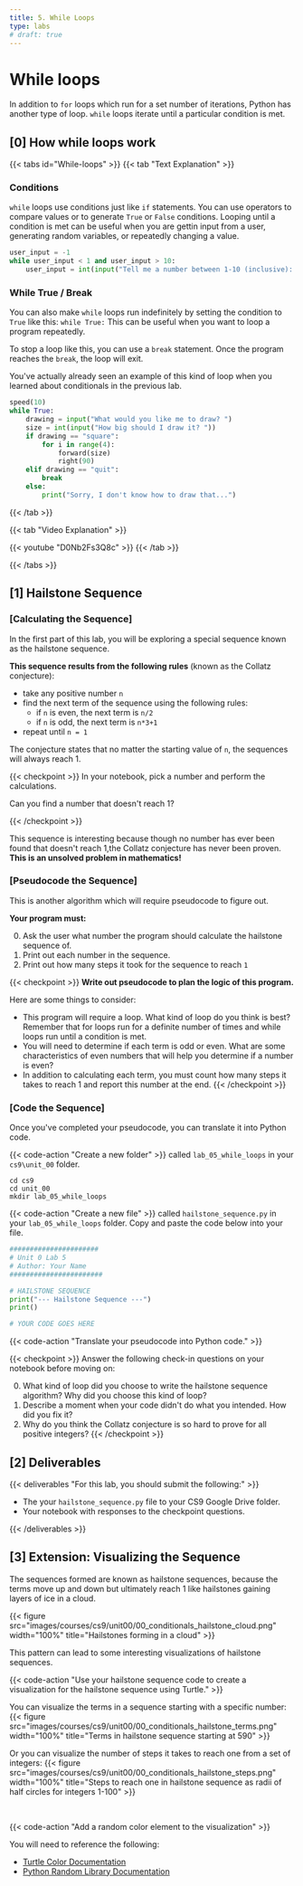 ```yaml
---
title: 5. While Loops
type: labs
# draft: true
---
```


# While loops

In addition to `for` loops which run for a set number of iterations, Python has another type of loop. `while` loops iterate until a particular condition is met.

## [0] How while loops work
{{< tabs id="While-loops" >}}
{{< tab "Text Explanation" >}}
### Conditions
`while` loops use conditions just like `if` statements. You can use operators to compare
values or to generate `True` or `False` conditions. Looping until a condition is met
can be useful when you are gettin input from a user, generating random variables,
or repeatedly changing a value.

```python
user_input = -1
while user_input < 1 and user_input > 10:
    user_input = int(input("Tell me a number between 1-10 (inclusive): "))

```

### While True / Break
You can also make `while` loops run indefinitely by setting the condition to `True` like
this: `while True:`  This can be useful when you want to loop a program repeatedly.

To stop a loop like this, you can use a `break` statement. Once the program reaches the
`break`, the loop will exit.

You've actually already seen an example of this kind of loop when you learned about
conditionals in the previous lab.

```python
speed(10)
while True:
    drawing = input("What would you like me to draw? ")
    size = int(input("How big should I draw it? "))
    if drawing == "square":
        for i in range(4):
            forward(size)
            right(90)
    elif drawing == "quit":
        break
    else:
        print("Sorry, I don't know how to draw that...")
```
{{< /tab >}}

{{< tab "Video Explanation" >}}

{{< youtube "D0Nb2Fs3Q8c" >}}
{{< /tab >}}

{{< /tabs >}}


## [1] Hailstone Sequence

### [Calculating the Sequence]
In the first part of this lab, you will be exploring a special sequence known as the
hailstone sequence. 

**This sequence results from the following rules** (known as the Collatz conjecture):
- take any positive number `n`
- find the next term of the sequence using the following rules:
    - if `n` is even, the next term is `n/2`
    - if `n` is odd, the next term is `n*3+1`
- repeat until `n = 1`

The conjecture states that no matter the starting value of `n`, the sequences will always reach 1.

{{< checkpoint >}} In your notebook, pick a number and perform the calculations. 

Can you find a number that doesn't reach 1?

{{< /checkpoint >}}

This sequence is interesting because though no number has ever been found that doesn't reach 1,the Collatz conjecture has never been proven. **This is an unsolved problem in mathematics!**

### [Pseudocode the Sequence]

This is another algorithm which will require pseudocode to figure out.

**Your program must:**

0. Ask the user what number the program should calculate the hailstone sequence of.
0. Print out each number in the sequence.
0. Print out how many steps it took for the sequence to reach `1`

{{< checkpoint >}}
**Write out pseudocode to plan the logic of this program.**

Here are some things to consider:
- This program will require a loop. What kind of loop do you think is best? Remember that
for loops run for a definite number of times and while loops run until a condition is met.
- You will need to determine if each term is odd or even. What are some characteristics
of even numbers that will help you determine if a number is even?
- In addition to calculating each term, you must count how many steps it takes to reach 1 and report this number at the end. 
{{< /checkpoint >}}

### [Code the Sequence]

Once you've completed your pseudocode, you can translate it into Python code.

{{< code-action "Create a new folder" >}} called `lab_05_while_loops` in your `cs9\unit_00` folder.

```shell
cd cs9
cd unit_00
mkdir lab_05_while_loops
```

{{< code-action "Create a new file" >}} called `hailstone_sequence.py` in your `lab_05_while_loops` folder. Copy and paste the code below into your file.

```python
######################
# Unit 0 Lab 5
# Author: Your Name
#######################

# HAILSTONE SEQUENCE
print("--- Hailstone Sequence ---")
print()

# YOUR CODE GOES HERE

```

{{< code-action "Translate your pseudocode into Python code." >}} 

{{< checkpoint >}}
Answer the following check-in questions on your notebook before moving on:

0. What kind of loop did you choose to write the hailstone sequence algorithm? Why did you choose
this kind of loop?
0. Describe a moment when your code didn't do what you intended. How did you fix it?
0. Why do you think the Collatz conjecture is so hard to prove for all positive integers?
{{< /checkpoint >}}

## [2] Deliverables
{{< deliverables "For this lab, you should submit the following:" >}}

- The your `hailstone_sequence.py` file to your CS9 Google Drive folder. 
- Your notebook with responses to the checkpoint questions.

{{< /deliverables >}}


## [3] Extension: Visualizing the Sequence
The sequences formed are known as hailstone sequences, because the terms move up
and down but ultimately reach 1 like hailstones gaining layers of ice in a cloud.

{{< figure src="images/courses/cs9/unit00/00_conditionals_hailstone_cloud.png" width="100%" title="Hailstones forming in a cloud" >}}

This pattern can lead to some interesting visualizations of hailstone sequences.

{{< code-action "Use your hailstone sequence code to create a visualization for the hailstone sequence using Turtle." >}} 

You can visualize the terms in a sequence starting with a specific number:
{{< figure src="images/courses/cs9/unit00/00_conditionals_hailstone_terms.png" width="100%" title="Terms in hailstone sequence starting at 590" >}}

Or you can visualize the number of steps it takes to reach one from a set of integers:
{{< figure src="images/courses/cs9/unit00/00_conditionals_hailstone_steps.png" width="100%" title="Steps to reach one in hailstone sequence as radii of half circles for integers 1-100" >}}



<br>

{{< code-action "Add a random color element to the visualization" >}} 

You will need to reference the following:
- [Turtle Color Documentation](https://docs.python.org/3/library/turtle.html#turtle.color)
- [Python Random Library Documentation](https://docs.python.org/3/library/random.html)

